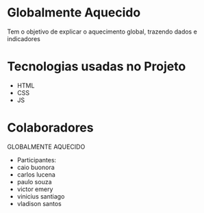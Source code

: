 # Globalmente Aquecido 
Tem o objetivo de explicar o aquecimento global, trazendo dados e indicadores


# Tecnologias usadas no Projeto
- HTML
- CSS
- JS

# Colaboradores
GLOBALMENTE AQUECIDO
- Participantes:
- caio buonora
- carlos lucena 
- paulo souza
- victor emery 
- vinicius santiago
- vladison santos
